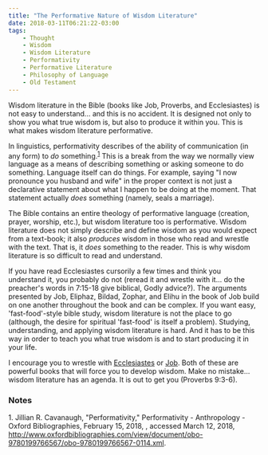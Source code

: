 ```yaml
---
title: "The Performative Nature of Wisdom Literature"
date: 2018-03-11T06:21:22-03:00
tags:
    - Thought
    - Wisdom
    - Wisdom Literature
    - Performativity
    - Performative Literature
    - Philosophy of Language
    - Old Testament
---
```


Wisdom literature in the Bible (books like Job, Proverbs, and Ecclesiastes) is not easy to understand... and this is no accident. It is designed not only to show you what true wisdom is, but also to produce it within you. This is what makes wisdom literature performative.

In linguistics, performativity describes of the ability of communication (in any form) to *do* something.<sup>[1](#footnote1)</sup> This is a break from the way we normally view language as a means of describing something or asking someone to do something. Language itself can do things. For example, saying "I now pronounce you husband and wife" in the proper context is not just a declarative statement about what I happen to be doing at the moment. That statement actually *does* something (namely, seals a marriage).

The Bible contains an entire theology of performative language (creation, prayer, worship, etc.), but wisdom literature too is performative. Wisdom literature does not simply describe and define wisdom as you would expect from a text-book; it also *produces* wisdom in those who read and wrestle with the text. That is, it *does* something to the reader. This is why wisdom literature is so difficult to read and understand.

If you have read Ecclesiastes cursorily a few times and think you understand it, you probably do not (reread it and wrestle with it... do the preacher's words in 7:15-18 give biblical, Godly advice?). The arguments presented by Job, Eliphaz, Bildad, Zophar, and Elihu in the book of Job build on one another throughout the book and can be complex. If you want easy, 'fast-food'-style bible study, wisdom literature is not the place to go (although, the desire for spiritual 'fast-food' is itself a problem). Studying, understanding, and applying wisdom literature is hard. And it has to be this way in order to teach you what true wisdom is and to start producing it in your life.

I encourage you to wrestle with [Ecclesiastes](https://bible.hightower.space/notes/old_testament/wisdom_literature/ecclesiastes.html) or [Job](https://bible.hightower.space/notes/old_testament/wisdom_literature/job.html). Both of these are powerful books that will force you to develop wisdom. Make no mistake... wisdom literature has an agenda. It is out to get you (Proverbs 9:3-6).

### Notes

<a id="footnote1">1. </a>Jillian R. Cavanaugh, "Performativity," Performativity - Anthropology - Oxford Bibliographies, February 15, 2018, , accessed March 12, 2018, http://www.oxfordbibliographies.com/view/document/obo-9780199766567/obo-9780199766567-0114.xml.
